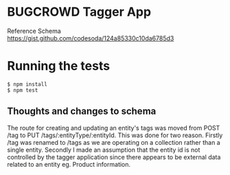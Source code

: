 BUGCROWD Tagger App
===================

Reference Schema https://gist.github.com/codesoda/124a85330c10da6785d3

Running the tests
=================

```
$ npm install
$ npm test
```

Thoughts and changes to schema
------------------------------

The route for creating and updating an entity's tags was moved from POST /tag to PUT /tags/:entityType/:entityId. This was done for two reason. Firstly /tag was renamed to /tags as we are operating on a collection rather than a single entity. Secondly I made an assumption that the entity id is not controlled by the tagger application since there appears to be external data related to an entity eg. Product information. 